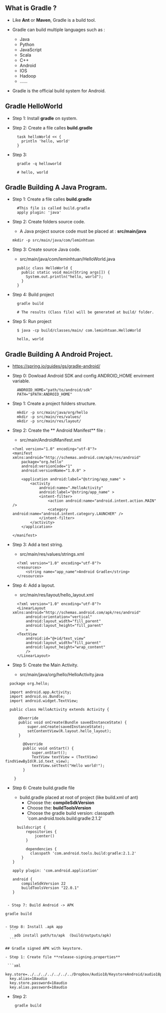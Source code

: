 ## What is **Gradle** ?

- Like **Ant** or **Maven**, Gradle is a build tool.
- Gradle can build multiple languages such as :
  - Java
  - Python
  - JavaScript
  - Scala
  - C++
  - Android
  - IOS
  - Hadoop
  - ......

- Gradle is the official build system for Android.

## Gradle HelloWorld

- Step 1: Install **gradle** on system.

- Step 2: Create  a file calles **build.gradle**
  ```
    task helloWorld << { 
      println 'hello, world'
    }
  ```
- Step 3:
  ```
    gradle -q helloworld
    
    # hello, world
  ```
  
## Gradle Building A Java Program.

- Step 1: Create  a file calles **build.gradle**
  ```
    #This file is called build.gradle
    apply plugin: 'java'
  ```
  
- Step 2: Create folders source code.
  - A Java project source code must be placed at : **src/main/java**

  ```
  mkdir -p src/main/java/com/leminhtuan
  ```

- Step 3: Create source Java code.

  - src/main/java/com/leminhtuan/HelloWorld.java

  ```
    public class HelloWorld {
      public static void main(String args[]) {
        System.out.println("hello, world"); 
      }
    }
  ```
  
- Step 4: Build project

  ```
    gradle build
    
    # The results (Class file) will be generated at build/ folder.
  ```
  
- Step 5: Run project
  ```
    $ java -cp build/classes/main/ com.leminhtuan.HelloWorld
    
    hello, world
  ```
  
## Gradle Building A Android Project.
  - https://spring.io/guides/gs/gradle-android/

  - Step 0: Dowload Android SDK and config ANDROID_HOME envirment variable.
    ```
      ANDROID_HOME="path/to/android/sdk"
      PATH="$PATH:ANDROID_HOME"
    ```
  
  - Step 1: Create a project folders structure.
    
    ```
      mkdir -p src/main/java/org/hello
      mkdir -p src/main/res/values/
      mkdir -p src/main/res/layout/
    ```
    
  - Step 2: Create the ** Android Manifest** file : 
    - src/main/AndroidManifest.xml

    ```
    <?xml version="1.0" encoding="utf-8"?>
    <manifest xmlns:android="http://schemas.android.com/apk/res/android"
        package="org.hello"
        android:versionCode="1"
        android:versionName="1.0.0" >
    
        <application android:label="@string/app_name" >
            <activity
                android:name=".HelloActivity"
                android:label="@string/app_name" >
                <intent-filter>
                    <action android:name="android.intent.action.MAIN" />
                    <category android:name="android.intent.category.LAUNCHER" />
                </intent-filter>
            </activity>
        </application>
    
    </manifest>
    ```
    
  - Step 3: Add a text string.
    - src/main/res/values/strings.xml
    
    ```
      <?xml version="1.0" encoding="utf-8"?>
      <resources>
          <string name="app_name">Android Gradle</string>
      </resources>
    ```

  - Step 4: Add a layout.
    - src/main/res/layout/hello_layout.xml

    ```
      <?xml version="1.0" encoding="utf-8"?>
      <LinearLayout xmlns:android="http://schemas.android.com/apk/res/android"
          android:orientation="vertical"
          android:layout_width="fill_parent"
          android:layout_height="fill_parent"
          >
      <TextView
          android:id="@+id/text_view"
          android:layout_width="fill_parent"
          android:layout_height="wrap_content"
          />
      </LinearLayout>
    ```
  - Step 5: Create the Main Activity.
    - src/main/java/org/hello/HelloActivity.java

```
  package org.hello;

  import android.app.Activity;
  import android.os.Bundle;
  import android.widget.TextView;

  public class HelloActivity extends Activity {

      @Override
      public void onCreate(Bundle savedInstanceState) {
          super.onCreate(savedInstanceState);
          setContentView(R.layout.hello_layout);
      }

        @Override
        public void onStart() {
            super.onStart();
            TextView textView = (TextView) findViewById(R.id.text_view);
            textView.setText("Hello world!");
        }

    }
  ```
  
- Step 6: Create build.gradle file
    - build.gradle placed at root of project (like build.xml of ant)
      - Choose the:  **compileSdkVersion**
      - Choose the:  **buildToolsVersion**
      - Choose the gradle build version: classpath 'com.android.tools.build:gradle:2.1.2'

  ```
    buildscript {
        repositories {
            jcenter()
        }

        dependencies {
          classpath 'com.android.tools.build:gradle:2.1.2'
      }
  }

  apply plugin: 'com.android.application'

  android {
      compileSdkVersion 22
      buildToolsVersion "22.0.1"
  }
```   
  
 - Step 7: Build Android -> APK
  ```
    gradle build
  ```
  
  - Step 8: Install .apk app
    ```
      adb install path/to/apk  (build/outputs/apk)
    ```

## Gradle signed APK with keystore.

 - Step 1: Create file **release-signing.properties**
 
   ```xml
    key.store=../../../../../../../Dropbox/Audio18/KeystoreAndroid/audio18pro.keystore
    key.alias=18audio
    key.store.password=18audio
    key.alias.password=18audio
   ```
   
- Step 2:
   ```
    gradle build
    ```
